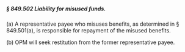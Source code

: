 ##### § 849.502 Liability for misused funds. #####

(a) A representative payee who misuses benefits, as determined in § 849.501(a), is responsible for repayment of the misused benefits.

(b) OPM will seek restitution from the former representative payee.
